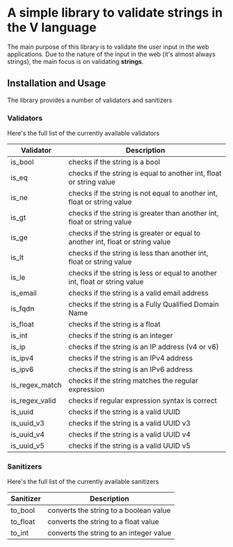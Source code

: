 # A simple library to validate strings in the V language
The main purpose of this library is to validate the user input in the web applications.
Due to the nature of the input in the web (it's almost always strings), the main focus is on validating **strings**.

## Installation and Usage
<!-- Install the library with `v install endeveit.validate` -->
The library provides a number of validators and sanitizers

### Validators
Here's the full list of the currently available validators

Validator             | Description
----------------------|------------
is_bool               | checks if the string is a bool
is_eq                 | checks if the string is equal to another int, float or string value
is_ne                 | checks if the string is not equal to another int, float or string value
is_gt                 | checks if the string is greater than another int, float or string value
is_ge                 | checks if the string is greater or equal to another int, float or string value
is_lt                 | checks if the string is less than another int, float or string value
is_le                 | checks if the string is less or equal to another int, float or string value
is_email              | checks if the string is a valid email address
is_fqdn               | checks if the string is a Fully Qualified Domain Name
is_float              | checks if the string is a float
is_int                | checks if the string is an integer
is_ip                 | checks if the string is an IP address (v4 or v6)
is_ipv4               | checks if the string is an IPv4 address
is_ipv6               | checks if the string is an IPv6 address
is_regex_match        | checks if the string matches the regular expression
is_regex_valid        | checks if regular expression syntax is correct
is_uuid               | checks if the string is a valid UUID
is_uuid_v3            | checks if the string is a valid UUID v3
is_uuid_v4            | checks if the string is a valid UUID v4
is_uuid_v5            | checks if the string is a valid UUID v5

### Sanitizers
Here's the full list of the currently available sanitizers

Sanitizer             | Description
----------------------|------------
to_bool               | converts the string to a boolean value
to_float              | converts the string to a float value
to_int                | converts the string to an integer value

